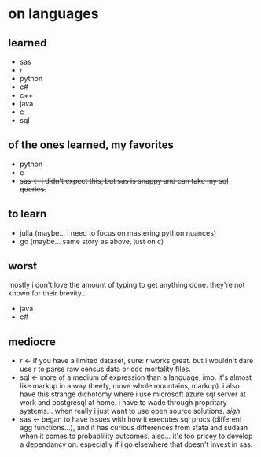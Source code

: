 # on languages

## learned
* sas
* r
* python
* c# 
* c++ 
* java
* c
* sql

## of the ones learned, my favorites
* python
* c  
* ~~sas <- i didn't expect this, but sas is snappy and can take my sql queries.~~

## to learn
* julia (maybe... i need to focus on mastering python nuances)
* go (maybe... same story as above, just on c)

## worst
mostly i don't love the amount of typing to get anything done. they're not known for their brevity...  
* java
* c#

## mediocre
* r <- if you have a limited dataset, sure: r works great. but i wouldn't dare use r to parse raw census data or cdc mortality files.
* sql <- more of a medium of expression than a language, imo. it's almost like markup in a way (beefy, move whole mountains, markup). i also have this strange dichotomy where i use microsoft azure sql server at work and postgresql at home. i have to wade through propritary systems... when really i just want to use open source solutions. *sigh*   
* sas <- began to have issues with how it executes sql procs (different agg functions...), and it has curious differences from stata and sudaan when it comes to probablility outcomes. also... it's too pricey to develop a dependancy on. especially if i go elsewhere that doesn't invest in sas.  
